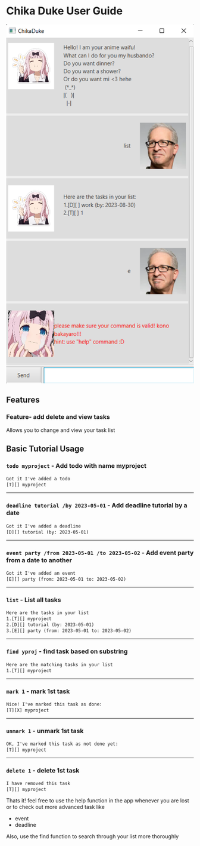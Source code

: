 # Chika Duke User Guide
![Image of ChikaDuke](Ui.png)
## Features 

### Feature- add delete and view tasks

Allows you to change and view your task list

## Basic Tutorial Usage

### `todo myproject` - Add todo with name myproject

```
Got it I've added a todo
[T][] myproject
```
***

### `deadline tutorial /by 2023-05-01` - Add deadline tutorial by a date

```
Got it I've added a deadline
[D][] tutorial (by: 2023-05-01)
```
***

### `event party /from 2023-05-01 /to 2023-05-02` - Add event party from a date to another

```
Got it I've added an event
[E][] party (from: 2023-05-01 to: 2023-05-02)
```
***

### `list` - List all tasks

```
Here are the tasks in your list
1.[T][] myproject
2.[D][] tutorial (by: 2023-05-01)
3.[E][] party (from: 2023-05-01 to: 2023-05-02)
```
***

### `find yproj` - find task based on substring

```
Here are the matching tasks in your list
1.[T][] myproject
```
***

### `mark 1` - mark 1st task

```
Nice! I've marked this task as done:
[T][X] myproject
```
***

### `unmark 1` - unmark 1st task

```
OK, I've marked this task as not done yet:
[T][] myproject
```
***

### `delete 1` - delete 1st task

```
I have removed this task
[T][] myproject
```

Thats it! feel free to use the help function in the app
whenever you are lost or to check out more advanced task like
 - event
 - deadline

Also, use the find function to search through your list more thoroughly
